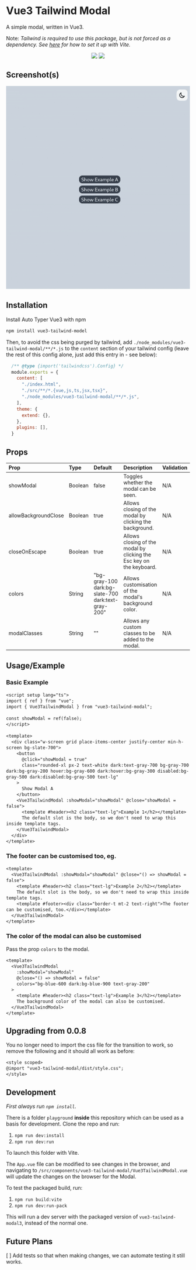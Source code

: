 # Vue3 Tailwind Modal

A simple modal, written in Vue3.

Note: _Tailwind is required to use this package, but is not forced as a dependency. See [here](https://tailwindcss.com/docs/guides/vite#vue) for how to set it up with Vite._

<p align="center">
  <a href="https://www.npmjs.com/package/vue3-tailwind-modal"><img src="https://img.shields.io/npm/v/vue3-tailwind-modal" /></a>
  <a href="https://www.npmjs.com/package/vue3-tailwind-modal"><img src="https://img.shields.io/npm/dt/vue3-tailwind-modal" /></a>
</p>

## Screenshot(s)
![image](https://github.com/Nathanjms/vue3-tailwind-modal/blob/main/assets/modalDemo.gif)

## Installation

Install Auto Typer Vue3 with npm

```bash
npm install vue3-tailwind-model
```

Then, to avoid the css being purged by tailwind, add `./node_modules/vue3-tailwind-modal/**/*.js` to the `content` section of your tailwind config (leave the rest of this config alone, just add this entry in - see below):

```js
  /** @type {import('tailwindcss').Config} */
  module.exports = {
    content: [
      "./index.html",
      "./src/**/*.{vue,js,ts,jsx,tsx}",
      "./node_modules/vue3-tailwind-modal/**/*.js",
    ],
    theme: {
      extend: {},
    },
    plugins: [],
  }
```

## Props

| Prop                 | Type    | Default                                            | Description                                                          | Validation |
| :------------------- | :------ | :------------------------------------------------- | :------------------------------------------------------------------- | :--------- |
| showModal            | Boolean | false                                              | Toggles whether the modal can be seen.                               | N/A        |
| allowBackgroundClose | Boolean | true                                               | Allows closing of the modal by clicking the background.              | N/A        |
| closeOnEscape        | Boolean | true                                               | Allows closing of the modal by clicking the Esc key on the keyboard. | N/A        |
| colors               | String  | "bg-gray-100 dark:bg-slate-700 dark:text-gray-200" | Allows customisation of the modal's background color.                | N/A        |
| modalClasses         | String  | ""                                                 | Allows any custom classes to be added to the modal.                  | N/A        |
## Usage/Example

### Basic Example

```vue
<script setup lang="ts">
import { ref } from "vue";
import { Vue3TailwindModal } from "vue3-tailwind-modal";

const showModal = ref(false);
</script>

<template>
  <div class="w-screen grid place-items-center justify-center min-h-screen bg-slate-700">
    <button
      @click="showModal = true"
      class="rounded-xl px-2 text-white dark:text-gray-700 bg-gray-700 dark:bg-gray-200 hover:bg-gray-600 dark:hover:bg-gray-300 disabled:bg-gray-500 dark:disabled:bg-gray-500 text-lg"
    >
      Show Modal A
    </button>
    <Vue3TailwindModal :showModal="showModal" @close="showModal = false">
      <template #header><h2 class="text-lg">Example 1</h2></template>
      The default slot is the body, so we don't need to wrap this inside template tags.
    </Vue3TailwindModal>
  </div>
</template>
```

### The footer can be customised too, eg.

```vue
<template>
  <Vue3TailwindModal :showModal="showModal" @close="() => showModal = false">
    <template #header><h2 class="text-lg">Example 2</h2></template>
    The default slot is the body, so we don't need to wrap this inside template tags.
    <template #footer><div class="border-t mt-2 text-right">The footer can be customised, too.</div></template>
  </Vue3TailwindModal>
</template>
```

### The color of the modal can also be customised

Pass the prop `colors` to the modal.
```vue
<template>
  <Vue3TailwindModal
    :showModal="showModal"
    @close="() => showModal = false"
    colors="bg-blue-600 dark:bg-blue-900 text-gray-200"
  >
    <template #header><h2 class="text-lg">Example 3</h2></template>
    The background color of the modal can also be customised.
  </Vue3TailwindModal>
</template>
```

## Upgrading from 0.0.8

You no longer need to import the css file for the transition to work, so remove the following and it should all work as before:

```vue
<style scoped>
@import "vue3-tailwind-modal/dist/style.css";
</style>
```


## Development

*First always run `npm install`.*

There is a folder `playground` **inside** this repository which can be used as a basis for development. Clone the repo and run:

1. `npm run dev:install`
2. `npm run dev:run`

To launch this folder with Vite.

The `App.vue` file can be modified to see changes in the browser, and navigating to `/src/components/vue3-tailwind-modal/Vue3TailwindModal.vue` will update the changes on the browser for the Modal.

To test the packaged build, run:

1. `npm run build:vite`
2. `npm run dev:run-pack`

This will run a dev server with the packaged version of `vue3-tailwind-modal3`, instead of the normal one.

## Future Plans

[ ] Add tests so that when making changes, we can automate testing it still works.